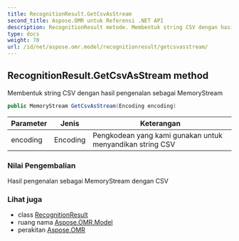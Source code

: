 ```yaml
---
title: RecognitionResult.GetCsvAsStream
second_title: Aspose.OMR untuk Referensi .NET API
description: RecognitionResult metode. Membentuk string CSV dengan hasil pengenalan sebagai MemoryStream
type: docs
weight: 70
url: /id/net/aspose.omr.model/recognitionresult/getcsvasstream/
---
```

## RecognitionResult.GetCsvAsStream method

Membentuk string CSV dengan hasil pengenalan sebagai MemoryStream

```csharp
public MemoryStream GetCsvAsStream(Encoding encoding)
```

| Parameter | Jenis | Keterangan |
| --- | --- | --- |
| encoding | Encoding | Pengkodean yang kami gunakan untuk menyandikan string CSV |

### Nilai Pengembalian

Hasil pengenalan sebagai MemoryStream dengan CSV

### Lihat juga

* class [RecognitionResult](../)
* ruang nama [Aspose.OMR.Model](../../recognitionresult/)
* perakitan [Aspose.OMR](../../../)


